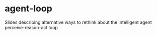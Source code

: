# agent-loop
Slides describing alternative ways to rethink about the intelligent agent perceive-reason-act loop
